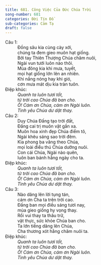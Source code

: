 ```yaml
---
title: 681. Công Việc Của Đức Chúa Trời
song-number: 681
categories: Đời Tín Đồ
sub-categories: Cảm Tạ
draft: false
---
```

<dl><dt>Câu 1:</dt><dd data-verse="1">Đồng sâu kia cùng cày xới, <br/>chúng ta đem gieo muôn hạt giống. <br/>Bởi tay Thiên Thượng Chúa chăm nuôi, <br/>Ngài vun tưới luôn nào thôi. <br/>Mùa đông kia khi mưa, tuyết, <br/>mọi hạt giống lớn lên an nhiên. <br/>Khi nắng nóng hay khi gió, <br/>cơn mưa mát dịu kia tràn tuôn. </dd><dt>Điệp khúc:</dt><dd data-chorus="1"><em>Quanh ta luôn tươi tốt, <br/>từ trời cao Chúa đã ban cho. <br/>Ô! Cám ơn Chúa, cám ơn Ngài luôn. <br/>Tình yêu Chúa dư dật thay. </em></dd><dt>Câu 2:</dt><dd data-verse="2">Duy Chúa Đấng tạo trời đất, <br/>Đấng cai trị muôn vật gần xa. <br/>Muôn hoa xinh đẹp Chúa điểm tô, <br/>Ngài khêu sáng sao trời đêm. <br/>Kìa phong ba vâng theo Chúa, <br/>mọi loài điểu thú Chúa dưỡng nuôi. <br/>Con cái Chúa, Ngài nào quên, <br/>luôn ban bánh hằng ngày cho ta. </dd><dt>Điệp khúc:</dt><dd data-chorus="1"><em>Quanh ta luôn tươi tốt, <br/>từ trời cao Chúa đã ban cho. <br/>Ô! Cám ơn Chúa, cám ơn Ngài luôn. <br/>Tình yêu Chúa dư dật thay. </em></dd><dt>Câu 3:</dt><dd data-verse="3">Nào dâng lên lời tụng tán, <br/>cám ơn Cha ta trên trời cao. <br/>Đấng ban mọi điều sáng tươi nay, <br/>mùa gieo giống hy vọng thay. <br/>Rồi vui thay ta thâu trữ, <br/>vật thực, sức khỏe Chúa ban cho. <br/>Ta lớn tiếng dâng lên Chúa, <br/>Cha thương xót hằng chăm nuôi ta. </dd><dt>Điệp khúc:</dt><dd data-chorus="1"><em>Quanh ta luôn tươi tốt, <br/>từ trời cao Chúa đã ban cho. <br/>Ô! Cám ơn Chúa, cám ơn Ngài luôn. <br/>Tình yêu Chúa dư dật thay. </em></dd></dl>